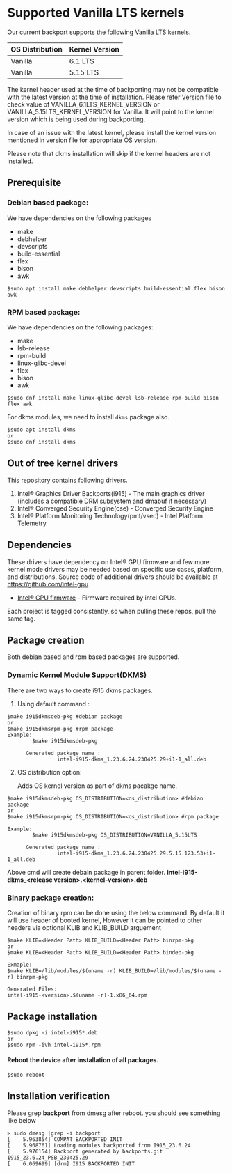 
# Supported Vanilla LTS kernels
  Our current backport supports the following Vanilla LTS kernels.


| OS Distribution | Kernel Version  |
|---  |---  |
| Vanilla | 6.1 LTS  |
| Vanilla | 5.15 LTS |


  The kernel header used at the time of backporting may not be compatible with the latest version at the time of installation.
  Please refer [Version](https://github.com/intel-gpu/intel-gpu-i915-backports/blob/backport/main/versions) file to check value of VANILLA_6.1LTS_KERNEL_VERSION or VANILLA_5.15LTS_KERNEL_VERSION for Vanilla. It will point to the kernel version which is being used during backporting.

  In case of an issue with the latest kernel, please install the kernel version mentioned in version file for appropriate OS version.


Please note that dkms installation will skip if the kernel headers are not installed.

## Prerequisite
### Debian based package:
We have dependencies on the following packages
  - make
  - debhelper
  - devscripts
  - build-essential
  - flex
  - bison
  - awk

```
$sudo apt install make debhelper devscripts build-essential flex bison awk
```
### RPM based package:
We have dependencies on the following packages:
  - make
  - lsb-release
  - rpm-build
  - linux-glibc-devel
  - flex
  - bison
  - awk

```
$sudo dnf install make linux-glibc-devel lsb-release rpm-build bison flex awk

```
For dkms modules, we need to install `dkms` package also.
```
$sudo apt install dkms
or
$sudo dnf install dkms
```

## Out of tree kernel drivers
This repository contains following drivers.
1. Intel® Graphics Driver Backports(i915) - The main graphics driver (includes a compatible DRM subsystem and dmabuf if necessary)
2. Intel® Converged Security Engine(cse) - Converged Security Engine
3. Intel® Platform Monitoring Technology(pmt/vsec) - Intel Platform Telemetry


## Dependencies

  These drivers have dependency on Intel® GPU firmware and few more kernel mode drivers may be needed based on specific use cases, platform, and distributions. Source code of additional drivers should be available at https://github.com/intel-gpu

- [Intel® GPU firmware](https://github.com/intel-gpu/intel-gpu-firmware) - Firmware required by intel GPUs.

Each project is tagged consistently, so when pulling these repos, pull the same tag.

## Package creation
Both debian based and rpm based packages are supported.

### Dynamic Kernel Module Support(DKMS)
There are two ways to create i915 dkms packages.
1. Using default command :
```
$make i915dkmsdeb-pkg #debian package
or
$make i915dkmsrpm-pkg #rpm package
Example:
        $make i915dkmsdeb-pkg

      Generated package name :
                intel-i915-dkms_1.23.6.24.230425.29+i1-1_all.deb
```

2. OS distribution option:

    Adds OS kernel version as part of dkms pacakge name.
```
$make i915dkmsdeb-pkg OS_DISTRIBUTION=<os_distribution> #debian package
or
$make i915dkmsrpm-pkg OS_DISTRIBUTION=<os_distribution> #rpm package

Example:
        $make i915dkmsdeb-pkg OS_DISTRIBUTION=VANILLA_5.15LTS

      Generated package name :
                intel-i915-dkms_1.23.6.24.230425.29.5.15.123.53+i1-1_all.deb
```
Above cmd will create debain package in parent folder. **intel-i915-dkms_<**release version**>.<**kernel-version**>.deb**


### Binary package creation:
Creation of binary rpm can be done using the below command. By default it will use header of booted kernel, However it can be pointed to other headers via optional KLIB and KLIB_BUILD arguement

```
$make KLIB=<Header Path> KLIB_BUILD=<Header Path> binrpm-pkg
or
$make KLIB=<Header Path> KLIB_BUILD=<Header Path> bindeb-pkg

Exmaple:
$make KLIB=/lib/modules/$(uname -r) KLIB_BUILD=/lib/modules/$(uname -r) binrpm-pkg

Generated Files:
intel-i915-<version>.$(uname -r)-1.x86_64.rpm
```
## Package installation
```
$sudo dpkg -i intel-i915*.deb
or
$sudo rpm -ivh intel-i915*.rpm
```
#### Reboot the device after installation of all packages.
```
$sudo reboot
```
## Installation verification

Please grep **backport**  from dmesg after reboot. you should see something like below
```
> sudo dmesg |grep -i backport
[    5.963854] COMPAT BACKPORTED INIT
[    5.968761] Loading modules backported from I915_23.6.24
[    5.976154] Backport generated by backports.git I915_23.6.24_PSB_230425.29
[    6.069699] [drm] I915 BACKPORTED INIT
```
